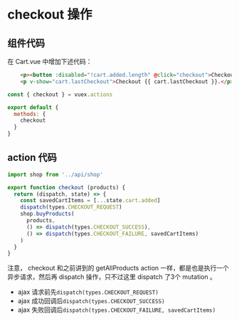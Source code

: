 # checkout 操作

## 组件代码

在 Cart.vue 中增加下述代码：

```html
    <p><button :disabled="!cart.added.length" @click="checkout">Checkout</button></p>
    <p v-show="cart.lastCheckout">Checkout {{ cart.lastCheckout }}.</p>
```

```js
const { checkout } = vuex.actions

export default {
  methods: {
    checkout
  }
}
```

## action 代码

```js
import shop from '../api/shop'

export function checkout (products) {
  return (dispatch, state) => {
    const savedCartItems = [...state.cart.added]
    dispatch(types.CHECKOUT_REQUEST)
    shop.buyProducts(
      products,
      () => dispatch(types.CHECKOUT_SUCCESS),
      () => dispatch(types.CHECKOUT_FAILURE, savedCartItems)
    )
  }
}
```

注意， checkout 和之前讲到的 getAllProducts action 一样，都是也是执行一个异步请求，然后再 dispatch 操作，只不过这里 dispatch 了3个 mutation 。

 - ajax 请求前先`dispatch(types.CHECKOUT_REQUEST)`
 - ajax 成功回调后`dispatch(types.CHECKOUT_SUCCESS)`
 - ajax 失败回调后`dispatch(types.CHECKOUT_FAILURE, savedCartItems)`


